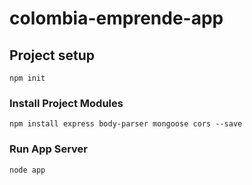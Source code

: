 # colombia-emprende-app

## Project setup
```
npm init
```

### Install Project Modules
```
npm install express body-parser mongoose cors --save
```

### Run App Server
```
node app
```